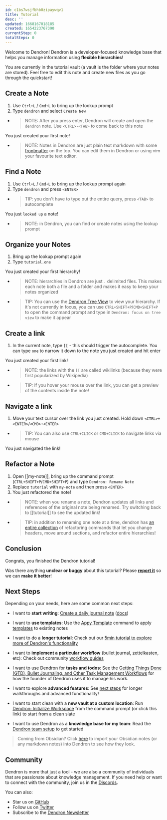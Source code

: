 ```yaml
---
id: c1bs7wsjfbhb0zipaywqv1
title: Tutorial
desc: ''
updated: 1668167018185
created: 1654223767390
currentStep: 0
totalSteps: 0
---
```


Welcome to Dendron! Dendron is a developer-focused knowledge base that helps you manage information using **flexible hierarchies**!

You are currently in the tutorial vault (a vault is the folder where your notes are stored). Feel free to edit this note and create new files as you go through the quickstart!

## Create a Note

1. Use `Ctrl+L` / `Cmd+L` to bring up the lookup prompt
1. Type `dendron` and select `Create New`

- > NOTE: After you press enter, Dendron will create and open the `dendron` note. Use `<CTRL>-<TAB>` to come back to this note

You just created your first note!

- > NOTE: Notes in Dendron are just plain text markdown with some [frontmatter](https://wiki.dendron.so/notes/ffec2853-c0e0-4165-a368-339db12c8e4b) on the top. You can edit them in Dendron or using ~~vim~~ your favourite text editor.

## Find a Note

1. Use `Ctrl+L` / `Cmd+L` to bring up the lookup prompt again
1. Type `dendron` and press `<ENTER>`

- > TIP: you don't have to type out the entire query, press `<TAB>` to autocomplete

You just `looked up` a note!

- > NOTE: in Dendron, you can find or create notes using the lookup prompt

## Organize your Notes

1. Bring up the lookup prompt again
1. Type `tutorial.one`

You just created your first hierarchy!

- > NOTE: hierarchies in Dendron are just `.` delimited files. This makes each note both a file and a folder and makes it easy to keep your notes organized

- > TIP: You can use the [Dendron Tree View](https://wiki.dendron.so/notes/hur7r6gr3kqa56s2vme986j) to view your hierarchy. If it's not currently in focus, you can use `CTRL+SHIFT+P`/`CMD+SHIFT+P` to open the command prompt and type in `Dendron: focus on tree view` to make it appear

## Create a link

1. In the current note, type `[[` - this should trigger the autocomplete. You can type `one` to narrow it down to the note you just created and hit enter
<!-- Enter '[[' below-->

<!-- End space-->

You just created your first link!

- > NOTE: the links with the `[[` are called wikilinks (because they were first popularized by Wikipedia)
- > TIP: If you hover your mouse over the link, you can get a preview of the contents inside the note!

## Navigate a link

1. Move your text cursor over the link you just created. Hold down `<CTRL>+<ENTER>`/`<CMD>+<ENTER>`

- > TIP: You can also use `CTRL+CLICK` or `CMD+CLICK` to navigate links via mouse

You just navigated the link!

## Refactor a Note

1. Open [[my-note]], bring up the command prompt (`CTRL+SHIFT+P`/`CMD+SHIFT+P`) and type `Dendron: Rename Note`
1. Replace `tutorial` with `my-note` and then press `<ENTER>`
1. You just refactored the note!

- > NOTE: when you rename a note, Dendron updates all links and references of the original note being renamed. Try switching back to [[tutorial]] to see the updated link!
- > TIP: in addition to renaming one note at a time, dendron has [an entire collection](https://wiki.dendron.so/notes/srajljj10V2dl19nCSFiC) of refactoring commands that let you change headers, move around sections, and refactor entire hierarchies!

## Conclusion

Congrats, you finished the Dendron tutorial!

Was there anything **unclear or buggy** about this tutorial? Please [**report it**](https://github.com/dendronhq/dendron/discussions/3266) so we can **make it better**!

## Next Steps

Depending on your needs, here are some common next steps:

- I want to **start writing**: [Create a daily journal note](command:dendron.createDailyJournalNote) ([docs](https://wiki.dendron.so/notes/ogIUqY5VDCJP28G3cAJhd))

- I want to **use templates**: Use the [Appy Template](https://wiki.dendron.so/notes/ftohqknticu6bw4cfmzskq6) command to apply [templates](https://wiki.dendron.so/notes/861cbdf8-102e-4633-9933-1f3d74df53d2) to existing notes

- I want to do a **longer tutorial**: Check out our [5min tutorial to explore more of Dendron's functionality](https://wiki.dendron.so/notes/678c77d9-ef2c-4537-97b5-64556d6337f1/)

- I want to **implement a particular workflow** (bullet journal, zettelkasten, etc): Check out community [workflow guides](https://wiki.dendron.so/notes/9313b845-d9bf-42c9-aad1-0da34794ce26)

- I want to use Dendron for **tasks and todos**: See the [Getting Things Done (GTD), Bullet Journaling, and Other Task Management Workflows](https://wiki.dendron.so/notes/ordz7r99w1v099v14hrwgnp) for how the founder of Dendron uses it to manage his work.

- I want to explore **advanced features**: See [next steps](https://wiki.dendron.so/notes/TflY5kn29HOLpp1pWT9tP) for longer walkthroughs and advanced functionality!

- I want to start clean with a **new vault at a custom location**: Run [Dendron: Initialize Workspace](command:dendron.initWS) from the command prompt (or click this link) to start from a clean slate

- I want to use Dendron as a **knowledge base for my team**: Read the [Dendron team setup](https://wiki.dendron.so/notes/98f6d928-3f61-49fb-9c9e-70c27d25f838) to get started

> Coming from Obsidian? Click [here](command:dendron.importObsidianPod) to import your Obsidian notes (or any markdown notes) into Dendron to see how they look.

## Community

Dendron is more that just a tool - we are also a community of individuals that are passionate about knowledge management. If you need help or want to connect with the community, join us in the [Discords](https://link.dendron.so/discord).

You can also:

- Star us on [GitHub](https://github.com/dendronhq/dendron)
- Follow us on [Twitter](https://twitter.com/dendronhq)
- Subscribe to the [Dendron Newsletter](https://link.dendron.so/newsletter)
